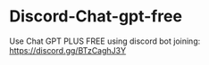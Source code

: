 # Discord-Chat-gpt-free
Use Chat GPT PLUS FREE using discord bot joining: https://discord.gg/BTzCaghJ3Y







                                                                                                                      